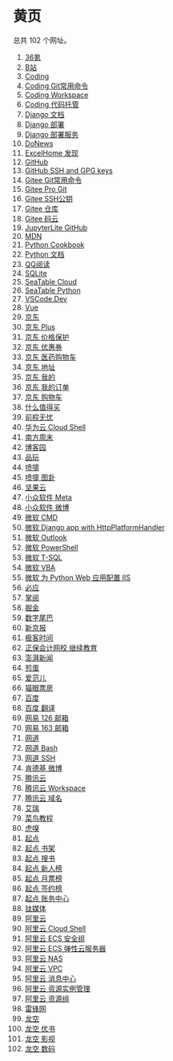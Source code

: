 # 黄页

<div id = "首"></div>
<script src = "../js/首.js"></script>

总共 102 个网址。

<ol>
<li><a href = "https://m.36kr.com/">36氪</a></li>
<li><a href = "https://m.bilibili.com/">B站</a></li>
<li><a href = "https://coding.net/">Coding</a></li>
<li><a href = "https://coding.net/help/docs/repo/git/commands.html">Coding Git常用命令</a></li>
<li><a href = "https://codecorp.cloudstudio.net/dashboard/workspace">Coding Workspace</a></li>
<li><a href = "https://coding.net/products/repo">Coding 代码托管</a></li>
<li><a href = "https://docs.djangoproject.com/zh-hans/">Django 文档</a></li>
<li><a href = "https://docs.djangoproject.com/zh-hans/5.0/howto/deployment/">Django 部署</a></li>
<li><a href = "https://support.huaweicloud.com/bestpractice-hce/hce_bp_0011.html">Django 部署服务</a></li>
<li><a href = "https://www.donews.com/">DoNews</a></li>
<li><a href = "https://club.excelhome.net/forum.php?mod=guide&view=newthread&mobile=2">ExcelHome 发现</a></li>
<li><a href = "https://github.com/">GitHub</a></li>
<li><a href = "https://github.com/settings/keys">GitHub SSH and GPG keys</a></li>
<li><a href = "https://gitee.com/all-about-git">Gitee Git常用命令</a></li>
<li><a href = "https://gitee.com/progit/">Gitee Pro Git</a></li>
<li><a href = "https://gitee.com/profile/sshkeys">Gitee SSH公钥</a></li>
<li><a href = "https://gitee.com/mathdeng/projects">Gitee 仓库</a></li>
<li><a href = "https://gitee.com/">Gitee 码云</a></li>
<li><a href = "https://jupyterlite.github.io/demo/lab/index.html">JupyterLite GitHub</a></li>
<li><a href = "https://developer.mozilla.org/zh-CN/">MDN</a></li>
<li><a href = "https://python3-cookbook.readthedocs.io/zh-cn/latest/">Python Cookbook</a></li>
<li><a href = "https://docs.python.org/zh-cn/3/">Python 文档</a></li>
<li><a href = "https://book.qq.com/">QQ阅读</a></li>
<li><a href = "https://www.sqlite.org/">SQLite</a></li>
<li><a href = "https://cloud.seatable.cn/">SeaTable Cloud</a></li>
<li><a href = "https://seatable.github.io/seatable-scripts-cn/python/">SeaTable Python</a></li>
<li><a href = "https://vscode.dev/">VSCode.Dev</a></li>
<li><a href = "https://cn.vuejs.org/">Vue</a></li>
<li><a href = "https://m.jd.com/">京东</a></li>
<li><a href = "https://plus.m.jd.com/">京东 Plus</a></li>
<li><a href = "https://msitepp-fm.jd.com/rest/priceprophone/priceProPhoneMenu">京东 价格保护</a></li>
<li><a href = "https://wqs.jd.com/my/coupon/jd.shtml">京东 优惠券</a></li>
<li><a href = "https://yao.jkcsjd.com/cart/index.html">京东 医药购物车</a></li>
<li><a href = "https://trade.m.jd.com/pay/#/address">京东 地址</a></li>
<li><a href = "https://home.m.jd.com/myJd/newhome.action">京东 我的</a></li>
<li><a href = "https://trade.m.jd.com/order/orderlist_jdm.shtml">京东 我的订单</a></li>
<li><a href = "https://p.m.jd.com/cart/cart.action">京东 购物车</a></li>
<li><a href = "https://m.smzdm.com/">什么值得买</a></li>
<li><a href = "https://m.51job.com/">前程无忧</a></li>
<li><a href = "https://shell.huaweicloud.com/">华为云 Cloud Shell</a></li>
<li><a href = "https://www.infzm.com/">南方周末</a></li>
<li><a href = "https://www.cnblogs.com/">博客园</a></li>
<li><a href = "https://www.pingwest.com/">品玩</a></li>
<li><a href = "https://www.dapenti.com/">喷嚏</a></li>
<li><a href = "https://www.dapenti.com/blog/blog.asp?name=xilei&subjectid=70">喷嚏 图卦</a></li>
<li><a href = "https://www.jianguoyun.com/">坚果云</a></li>
<li><a href = "https://meta.appinn.net/">小众软件 Meta</a></li>
<li><a href = "https://m.weibo.cn/u/1684197391">小众软件 微博</a></li>
<li><a href = "https://learn.microsoft.com/zh-cn/windows-server/administration/windows-commands/windows-commands">微软 CMD</a></li>
<li><a href = "https://azureossd.github.io/2017/09/01/django-app-with-httpplatformhandler-in-azure-app-services-windows/">微软 Django app with HttpPlatformHandler</a></li>
<li><a href = "https://outlook.live.com/">微软 Outlook</a></li>
<li><a href = "https://learn.microsoft.com/zh-cn/powershell/scripting/overview">微软 PowerShell</a></li>
<li><a href = "https://learn.microsoft.com/zh-cn/sql/t-sql/language-reference">微软 T-SQL</a></li>
<li><a href = "https://learn.microsoft.com/zh-cn/office/vba/api/overview/">微软 VBA</a></li>
<li><a href = "https://learn.microsoft.com/zh-CN/visualstudio/python/configure-web-apps-for-iis-windows">微软 为 Python Web 应用配置 IIS</a></li>
<li><a href = "https://cn.bing.com/">必应</a></li>
<li><a href = "https://m.zhangyue.com/">掌阅</a></li>
<li><a href = "https://juejin.cn/">掘金</a></li>
<li><a href = "https://m.dgtle.com/">数字尾巴</a></li>
<li><a href = "https://m.bjnews.com.cn/">新京报</a></li>
<li><a href = "https://time.geekbang.org/">极客时间</a></li>
<li><a href = "https://jxjy.chinaacc.com/gd">正保会计网校 继续教育</a></li>
<li><a href = "https://m.thepaper.cn/">澎湃新闻</a></li>
<li><a href = "https://i.jandan.net/">煎蛋</a></li>
<li><a href = "https://www.ifanr.com/">爱范儿</a></li>
<li><a href = "https://piaofang.maoyan.com/">猫眼票房</a></li>
<li><a href = "https://www.baidu.com/">百度</a></li>
<li><a href = "https://fanyi.baidu.com/">百度 翻译</a></li>
<li><a href = "https://smart.mail.126.com/login.htm">网易 126 邮箱</a></li>
<li><a href = "https://smart.mail.163.com/login.htm">网易 163 邮箱</a></li>
<li><a href = "https://wangdoc.com/">网道</a></li>
<li><a href = "https://wangdoc.com/bash/">网道 Bash</a></li>
<li><a href = "https://wangdoc.com/ssh/">网道 SSH</a></li>
<li><a href = "https://m.weibo.cn/u/1687422352">肯德基 微博</a></li>
<li><a href = "https://cloud.tencent.com/">腾讯云</a></li>
<li><a href = "https://ide.cloud.tencent.com/dashboard/workspace">腾讯云 Workspace</a></li>
<li><a href = "https://dnspod.cloud.tencent.com/">腾讯云 域名</a></li>
<li><a href = "https://www.iresearch.cn/">艾瑞</a></li>
<li><a href = "https://www.runoob.com/">菜鸟教程</a></li>
<li><a href = "https://m.huxiu.com/">虎嗅</a></li>
<li><a href = "https://www.qidian.com/">起点</a></li>
<li><a href = "https://m.qidian.com/bookshelf/my/">起点 书架</a></li>
<li><a href = "https://m.qidian.com/soushu/">起点 搜书</a></li>
<li><a href = "https://m.qidian.com/rank/newauthor/">起点 新人榜</a></li>
<li><a href = "https://m.qidian.com/rank/yuepiao/">起点 月票榜</a></li>
<li><a href = "https://m.qidian.com/rank/sign/">起点 签约榜</a></li>
<li><a href = "https://my.qidian.com/account">起点 账务中心</a></li>
<li><a href = "https://m.tmtpost.com/">钛媒体</a></li>
<li><a href = "https://www.aliyun.com/">阿里云</a></li>
<li><a href = "https://shell.aliyun.com/">阿里云 Cloud Shell</a></li>
<li><a href = "https://ecs.console.aliyun.com/securityGroup/">阿里云 ECS 安全组</a></li>
<li><a href = "https://ecs.console.aliyun.com/">阿里云 ECS 弹性云服务器</a></li>
<li><a href = "https://nasnext.console.aliyun.com/">阿里云 NAS</a></li>
<li><a href = "https://vpc.console.aliyun.com/">阿里云 VPC</a></li>
<li><a href = "https://notifications.console.aliyun.com/">阿里云 消息中心</a></li>
<li><a href = "https://usercenter2.aliyun.com/ri/summary">阿里云 资源实例管理</a></li>
<li><a href = "https://resourcemanager.console.aliyun.com/resource-groups">阿里云 资源组</a></li>
<li><a href = "https://m.leiphone.com/">雷锋网</a></li>
<li><a href = "https://www.lkong.com/">龙空</a></li>
<li><a href = "https://www.yousuu.com/">龙空 优书</a></li>
<li><a href = "https://www.lkong.com/forum/48">龙空 影视</a></li>
<li><a href = "https://www.lkong.com/forum/33">龙空 数码</a></li></ol>